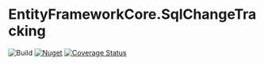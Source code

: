 # EntityFrameworkCore.SqlChangeTracking

![Build](https://github.com/jamesfera/EntityFrameworkCore.SqlChangeTracking/workflows/.NET%20Core/badge.svg)
[![Nuget](https://img.shields.io/nuget/v/EntityFrameworkCore.SqlChangeTracking.svg)](https://www.nuget.org/packages/EntityFrameworkCore.SqlChangeTracking/)
[![Coverage Status](https://coveralls.io/repos/github/jamesfera/EntityFrameworkCore.SqlChangeTracking/badge.svg?branch=master)](https://coveralls.io/github/jamesfera/EntityFrameworkCore.SqlChangeTracking?branch=master)